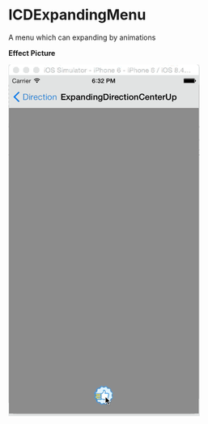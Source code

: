 # ICDExpandingMenu
A menu which can expanding by animations

**Effect Picture**
>
![ExpandingDirectionCenterUp](https://github.com/WenkyYuan/ICDExpandingMenu/blob/master/Picture/centerup.gif)